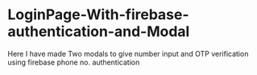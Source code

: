 # LoginPage-With-firebase-authentication-and-Modal
Here I have made Two modals to give number input and OTP verification using firebase phone no. authentication
